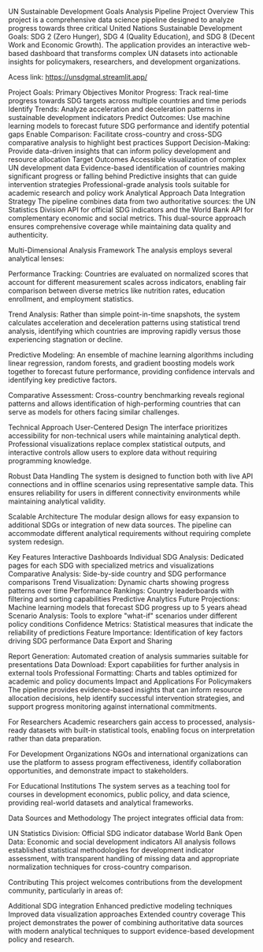 UN Sustainable Development Goals Analysis Pipeline
Project Overview
This project is a comprehensive data science pipeline designed to analyze progress towards three critical United Nations Sustainable Development Goals: SDG 2 (Zero Hunger), SDG 4 (Quality Education), and SDG 8 (Decent Work and Economic Growth). The application provides an interactive web-based dashboard that transforms complex UN datasets into actionable insights for policymakers, researchers, and development organizations.

Acess link: https://unsdgmal.streamlit.app/ 

Project Goals:
Primary Objectives
Monitor Progress: Track real-time progress towards SDG targets across multiple countries and time periods
Identify Trends: Analyze acceleration and deceleration patterns in sustainable development indicators
Predict Outcomes: Use machine learning models to forecast future SDG performance and identify potential gaps
Enable Comparison: Facilitate cross-country and cross-SDG comparative analysis to highlight best practices
Support Decision-Making: Provide data-driven insights that can inform policy development and resource allocation
Target Outcomes
Accessible visualization of complex UN development data
Evidence-based identification of countries making significant progress or falling behind
Predictive insights that can guide intervention strategies
Professional-grade analysis tools suitable for academic research and policy work
Analytical Approach
Data Integration Strategy
The pipeline combines data from two authoritative sources: the UN Statistics Division API for official SDG indicators and the World Bank API for complementary economic and social metrics. This dual-source approach ensures comprehensive coverage while maintaining data quality and authenticity.

Multi-Dimensional Analysis Framework
The analysis employs several analytical lenses:

Performance Tracking: Countries are evaluated on normalized scores that account for different measurement scales across indicators, enabling fair comparison between diverse metrics like nutrition rates, education enrollment, and employment statistics.

Trend Analysis: Rather than simple point-in-time snapshots, the system calculates acceleration and deceleration patterns using statistical trend analysis, identifying which countries are improving rapidly versus those experiencing stagnation or decline.

Predictive Modeling: An ensemble of machine learning algorithms including linear regression, random forests, and gradient boosting models work together to forecast future performance, providing confidence intervals and identifying key predictive factors.

Comparative Assessment: Cross-country benchmarking reveals regional patterns and allows identification of high-performing countries that can serve as models for others facing similar challenges.

Technical Approach
User-Centered Design
The interface prioritizes accessibility for non-technical users while maintaining analytical depth. Professional visualizations replace complex statistical outputs, and interactive controls allow users to explore data without requiring programming knowledge.

Robust Data Handling
The system is designed to function both with live API connections and in offline scenarios using representative sample data. This ensures reliability for users in different connectivity environments while maintaining analytical validity.

Scalable Architecture
The modular design allows for easy expansion to additional SDGs or integration of new data sources. The pipeline can accommodate different analytical requirements without requiring complete system redesign.

Key Features
Interactive Dashboards
Individual SDG Analysis: Dedicated pages for each SDG with specialized metrics and visualizations
Comparative Analysis: Side-by-side country and SDG performance comparisons
Trend Visualization: Dynamic charts showing progress patterns over time
Performance Rankings: Country leaderboards with filtering and sorting capabilities
Predictive Analytics
Future Projections: Machine learning models that forecast SDG progress up to 5 years ahead
Scenario Analysis: Tools to explore "what-if" scenarios under different policy conditions
Confidence Metrics: Statistical measures that indicate the reliability of predictions
Feature Importance: Identification of key factors driving SDG performance
Data Export and Sharing

Report Generation: Automated creation of analysis summaries suitable for presentations
Data Download: Export capabilities for further analysis in external tools
Professional Formatting: Charts and tables optimized for academic and policy documents
Impact and Applications
For Policymakers
The pipeline provides evidence-based insights that can inform resource allocation decisions, help identify successful intervention strategies, and support progress monitoring against international commitments.

For Researchers
Academic researchers gain access to processed, analysis-ready datasets with built-in statistical tools, enabling focus on interpretation rather than data preparation.

For Development Organizations
NGOs and international organizations can use the platform to assess program effectiveness, identify collaboration opportunities, and demonstrate impact to stakeholders.

For Educational Institutions
The system serves as a teaching tool for courses in development economics, public policy, and data science, providing real-world datasets and analytical frameworks.


Data Sources and Methodology
The project integrates official data from:

UN Statistics Division: Official SDG indicator database
World Bank Open Data: Economic and social development indicators
All analysis follows established statistical methodologies for development indicator assessment, with transparent handling of missing data and appropriate normalization techniques for cross-country comparison.

Contributing
This project welcomes contributions from the development community, particularly in areas of:

Additional SDG integration
Enhanced predictive modeling techniques
Improved data visualization approaches
Extended country coverage
This project demonstrates the power of combining authoritative data sources with modern analytical techniques to support evidence-based development policy and research.
